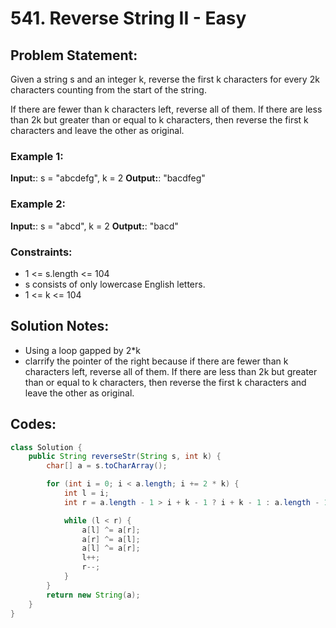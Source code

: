 # 541. Reverse String II - Easy

## Problem Statement:
Given a string s and an integer k, reverse the first k characters for every 2k characters counting from the start of the string.

If there are fewer than k characters left, reverse all of them. If there are less than 2k but greater than or equal to k characters, then reverse the first k characters and leave the other as original.

### Example 1:

**Input:**: s = "abcdefg", k = 2
**Output:**: "bacdfeg"

### Example 2:

**Input:**: s = "abcd", k = 2
**Output:**: "bacd"

### Constraints:

- 1 <= s.length <= 104
- s consists of only lowercase English letters.
- 1 <= k <= 104

## Solution Notes:
- Using a loop gapped by 2*k
- clarrify the pointer of the right because if there are fewer than k characters left, reverse all of them. If there are less than 2k but greater than or equal to k characters, then reverse the first k characters and leave the other as original.

## Codes:
```Java
class Solution {
    public String reverseStr(String s, int k) {
        char[] a = s.toCharArray();

        for (int i = 0; i < a.length; i += 2 * k) {
            int l = i;
            int r = a.length - 1 > i + k - 1 ? i + k - 1 : a.length - 1;

            while (l < r) {
                a[l] ^= a[r];
                a[r] ^= a[l];
                a[l] ^= a[r];
                l++;
                r--;
            }
        }
        return new String(a);
    }
}
```